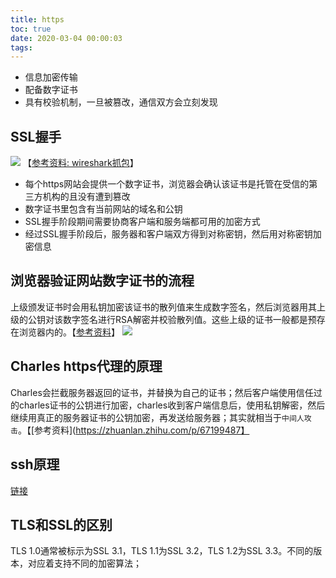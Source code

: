 ```yaml
---
title: https
toc: true
date: 2020-03-04 00:00:03
tags:
---
```



* 信息加密传输
* 配备数字证书
* 具有校验机制，一旦被篡改，通信双方会立刻发现


## SSL握手
![](/img/Snip20200304_14.png)
【[参考资料: wireshark抓包](https://razeencheng.com/post/ssl-handshake-detail.html)】
* 每个https网站会提供一个数字证书，浏览器会确认该证书是托管在受信的第三方机构的且没有遭到篡改
* 数字证书里包含有当前网站的域名和公钥
* SSL握手阶段期间需要协商客户端和服务端都可用的加密方式
* 经过SSL握手阶段后，服务器和客户端双方得到对称密钥，然后用对称密钥加密信息



## 浏览器验证网站数字证书的流程
上级颁发证书时会用私钥加密该证书的散列值来生成数字签名，然后浏览器用其上级的公钥对该数字签名进行RSA解密并校验散列值。这些上级的证书一般都是预存在浏览器内的。【[参考资料](https://blog.csdn.net/hejjiiee/article/details/53443357)】
![](/img/Snip20200304_15.png)


## Charles https代理的原理
Charles会拦截服务器返回的证书，并替换为自己的证书；然后客户端使用信任过的charles证书的公钥进行加密，charles收到客户端信息后，使用私钥解密，然后继续用真正的服务器证书的公钥加密，再发送给服务器；其实就相当于`中间人攻击`。【[参考资料](https://zhuanlan.zhihu.com/p/67199487】


## ssh原理
[链接](/wiki/0.计算机基础/Linux/command#原理)


## TLS和SSL的区别
TLS 1.0通常被标示为SSL 3.1，TLS 1.1为SSL 3.2，TLS 1.2为SSL 3.3。不同的版本，对应着支持不同的加密算法；

